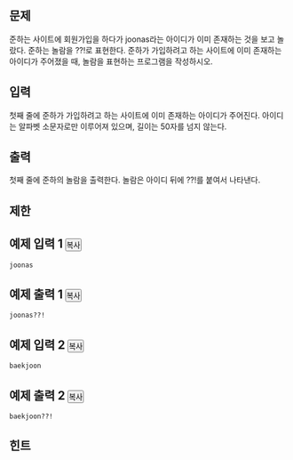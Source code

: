 
<div class="headline">
<h2>문제</h2>
</div>
<div id="problem_description" class="problem-text">
<p>준하는 사이트에 회원가입을 하다가 joonas라는 아이디가 이미 존재하는 것을 보고 놀랐다. 준하는 놀람을 ??!로 표현한다. 준하가 가입하려고 하는 사이트에 이미 존재하는 아이디가 주어졌을 때, 놀람을 표현하는 프로그램을 작성하시오.</p>
</div>

<div class="headline">
<h2>입력</h2>
</div>
<div id="problem_input" class="problem-text">
<p>첫째 줄에 준하가 가입하려고 하는 사이트에 이미 존재하는 아이디가 주어진다. 아이디는 알파벳 소문자로만 이루어져 있으며, 길이는 50자를 넘지 않는다.</p>
</div>

<div class="headline">
<h2>출력</h2>
</div>
<div id="problem_output" class="problem-text">
<p>첫째 줄에 준하의 놀람을 출력한다. 놀람은 아이디 뒤에 ??!를 붙여서 나타낸다.</p>
</div>

<div class="headline">
<h2>제한</h2>
</div>
<div id="problem_limit" class="problem-text">
</div>

<div class="headline">
<h2>예제 입력 1
<button type="button" class="btn btn-link copy-button" style="padding: 0px;" data-clipboard-target="#sample-input-1">복사</button>
</h2>
</div>

```
joonas
```

<div class="headline">
<h2>예제 출력 1
<button type="button" class="btn btn-link copy-button" style="padding: 0px;" data-clipboard-target="#sample-output-1">복사</button>
</h2>
</div>

```
joonas??!
```

<div class="headline">
<h2>예제 입력 2
<button type="button" class="btn btn-link copy-button" style="padding: 0px;" data-clipboard-target="#sample-input-2">복사</button>
</h2>
</div>

```
baekjoon
```

<div class="headline">
<h2>예제 출력 2
<button type="button" class="btn btn-link copy-button" style="padding: 0px;" data-clipboard-target="#sample-output-2">복사</button>
</h2>
</div>

```
baekjoon??!
```

<div class="headline">
<h2>힌트</h2>
</div>
<div id="problem_hint" class="problem-text">
</div>
